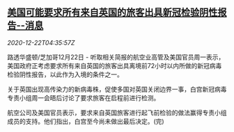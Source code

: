 <!--1608614606000-->
[美国可能要求所有来自英国的旅客出具新冠检验阴性报告--消息](https://cn.reuters.com/article/usa-britain-covid19-restrictions-1222-tu-idCNKBS28W0D8)
------

<div><i>2020-12-22T04:35:57Z</i></div><p>路透华盛顿/芝加哥12月22日 - 听取相关简报的航空业高管及美国官员周一表示，美国政府正考虑要求所有来自英国的旅客出具离境前72小时以内所做的新冠病毒检验阴性报告，以此作为入境的条件之一。</p><p>关于英国出现高传染力的新病毒株，促使多国对英国关闭边界一事，白宫新冠病毒专责小组周一会晤后讨论了要求旅客在启程前进行检测。</p><p>航空公司及美国官员表示，要求来自英国旅客进行起飞前检验的做法赢得专责小组成员的支持。他们指出，白宫至今尚未做出最后决定。(完)</p>
